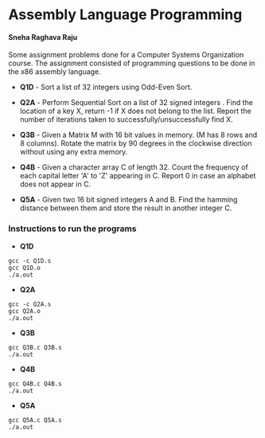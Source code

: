 # Assembly Language Programming

#### **Sneha Raghava Raju**

Some assignment problems done for a Computer Systems Organization course. The assignment consisted of programming questions to be done in the x86 assembly language.

-  **Q1D** - Sort a list of 32 integers using Odd-Even Sort. 

- **Q2A** -  Perform Sequential Sort on a list of 32 signed integers . Find the location of a key X, return -1 if X does not belong to the list. Report the number of iterations taken to successfully/unsuccessfully find X.

- **Q3B** - Given a Matrix M with 16 bit values in memory. (M has 8 rows and 8 columns). Rotate the matrix by 90 degrees in the clockwise direction without using any extra memory.

- **Q4B** - Given a character array C of length 32. Count the frequency of each capital letter 'A' to 'Z' appearing in C. Report 0 in case an alphabet does not appear in C.

- **Q5A** - Given two 16 bit signed integers A and B. Find the hamming distance between them and store the result in another integer C.

### Instructions to run the programs

- **Q1D**
```
gcc -c Q1D.s 
gcc Q1D.o
./a.out
```
- **Q2A**
```
gcc -c Q2A.s 
gcc Q2A.o
./a.out
```
- **Q3B**
```
gcc Q3B.c Q3B.s 
./a.out
```
- **Q4B**
```
gcc Q4B.c Q4B.s
./a.out
```
- **Q5A**
```
gcc Q5A.c Q5A.s
./a.out
```
 
